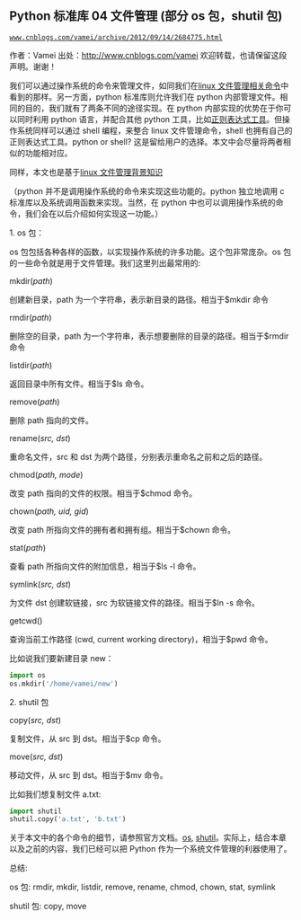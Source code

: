 ## Python 标准库 04 文件管理 (部分 os 包，shutil 包)

[`www.cnblogs.com/vamei/archive/2012/09/14/2684775.html`](http://www.cnblogs.com/vamei/archive/2012/09/14/2684775.html)

作者：Vamei 出处：http://www.cnblogs.com/vamei 欢迎转载，也请保留这段声明。谢谢！

我们可以通过操作系统的命令来管理文件，如同我们在[linux 文件管理相关命令](http://www.cnblogs.com/vamei/archive/2012/09/13/2682519.html)中看到的那样。另一方面，python 标准库则允许我们在 python 内部管理文件。相同的目的，我们就有了两条不同的途径实现。在 python 内部实现的优势在于你可以同时利用 python 语言，并配合其他 python 工具，比如[正则表达式工具](http://www.cnblogs.com/vamei/archive/2012/08/31/2661870.html)。但操作系统同样可以通过 shell 编程，来整合 linux 文件管理命令，shell 也拥有自己的正则表达式工具。python or shell? 这是留给用户的选择。本文中会尽量将两者相似的功能相对应。

同样，本文也是基于[linux 文件管理背景知识](http://www.cnblogs.com/vamei/archive/2012/09/09/2676792.html)

（python 并不是调用操作系统的命令来实现这些功能的。python 独立地调用 c 标准库以及系统调用函数来实现。当然，在 python 中也可以调用操作系统的命令，我们会在以后介绍如何实现这一功能。）

1\. os 包： 

os 包包括各种各样的函数，以实现操作系统的许多功能。这个包非常庞杂。os 包的一些命令就是用于文件管理。我们这里列出最常用的:

mkdir(*path*)

创建新目录，path 为一个字符串，表示新目录的路径。相当于$mkdir 命令

rmdir(*path*)

删除空的目录，path 为一个字符串，表示想要删除的目录的路径。相当于$rmdir 命令

listdir(*path*)

返回目录中所有文件。相当于$ls 命令。

remove(*path*)

删除 path 指向的文件。

rename(*src, dst*)

重命名文件，src 和 dst 为两个路径，分别表示重命名之前和之后的路径。 

chmod(*path, mode*)

改变 path 指向的文件的权限。相当于$chmod 命令。

chown(*path, uid, gid*)

改变 path 所指向文件的拥有者和拥有组。相当于$chown 命令。

stat(*path*)

查看 path 所指向文件的附加信息，相当于$ls -l 命令。

symlink(*src, dst*)

为文件 dst 创建软链接，src 为软链接文件的路径。相当于$ln -s 命令。

getcwd() 

查询当前工作路径 (cwd, current working directory)，相当于$pwd 命令。 

比如说我们要新建目录 new：

```py
import os
os.mkdir('/home/vamei/new')

```

2\. shutil 包

copy(*src, dst*)

复制文件，从 src 到 dst。相当于$cp 命令。

move(*src, dst*)

移动文件，从 src 到 dst。相当于$mv 命令。

比如我们想复制文件 a.txt:

```py
import shutil
shutil.copy('a.txt', 'b.txt')

```

关于本文中的各个命令的细节，请参照官方文档。[os](http://docs.python.org/library/os.html), [shutil](http://docs.python.org/library/shutil.html)。实际上，结合本章以及之前的内容，我们已经可以把 Python 作为一个系统文件管理的利器使用了。

总结:

os 包: rmdir, mkdir, listdir, remove, rename, chmod, chown, stat, symlink

shutil 包: copy, move